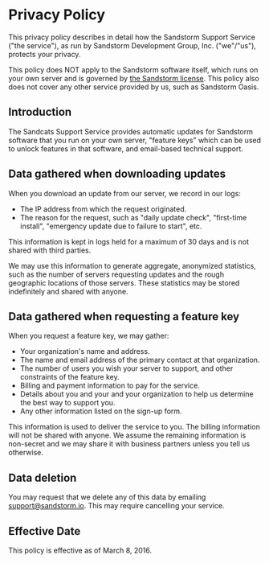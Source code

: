 # Privacy Policy

This privacy policy describes in detail how the Sandstorm Support Service ("the service"), as run by Sandstorm Development Group, Inc. ("we"/"us"), protects your privacy.

This policy does NOT apply to the Sandstorm software itself, which runs on your own server and is governed by [the Sandstorm license](https://github.com/sandstorm-io/sandstorm/blob/master/LICENSE). This policy also does not cover any other service provided by us, such as Sandstorm Oasis.

## Introduction

The Sandcats Support Service provides automatic updates for Sandstorm software that you run on your own server, "feature keys" which can be used to unlock features in that software, and email-based technical support.

## Data gathered when downloading updates

When you download an update from our server, we record in our logs:

* The IP address from which the request originated.
* The reason for the request, such as "daily update check", "first-time install", "emergency update due to failure to start", etc.

This information is kept in logs held for a maximum of 30 days and is not shared with third parties.

We may use this information to generate aggregate, anonymized statistics, such as the number of servers requesting updates and the rough geographic locations of those servers. These statistics may be stored indefinitely and shared with anyone.

## Data gathered when requesting a feature key

When you request a feature key, we may gather:

* Your organization's name and address.
* The name and email address of the primary contact at that organization.
* The number of users you wish your server to support, and other constraints of the feature key.
* Billing and payment information to pay for the service.
* Details about you and your and your organization to help us determine the best way to support you.
* Any other information listed on the sign-up form.

This information is used to deliver the service to you. The billing information will not be shared with anyone. We assume the remaining information is non-secret and we may share it with business partners unless you tell us otherwise.

## Data deletion

You may request that we delete any of this data by emailing [support@sandstorm.io](mailto:support@sandstorm.io). This may require cancelling your service.

## Effective Date

This policy is effective as of March 8, 2016.
